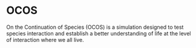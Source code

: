 OCOS
====

On the Continuation of Species (OCOS) is a simulation designed to test species interaction and establish a better understanding of life at the level of interaction where we all live. 
